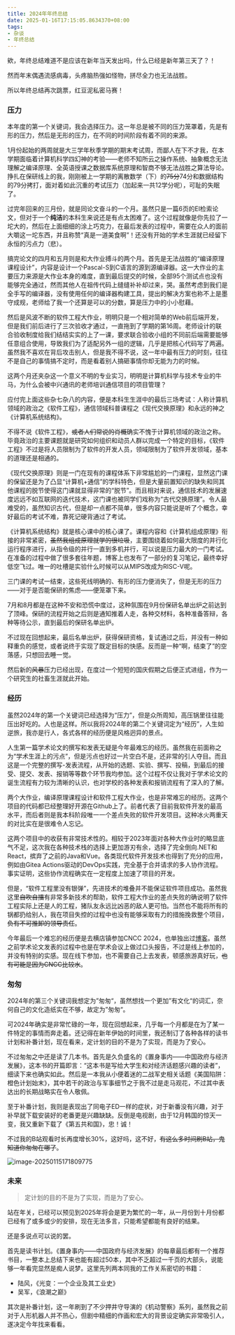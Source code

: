 ```yaml
---
title: 2024年年终总结
date: 2025-01-16T17:15:05.8634370+08:00
tags:
- 杂谈
- 年终总结
---
```


欸，年终总结难道不是应该在新年当天发出吗，什么已经是新年第三天了？！

然而年末偶遇流感病毒，头疼脑热强如怪物，拼尽全力也无法战胜。

所以年终总结再次跳票，红豆泥私密马赛！

<!--more-->

### 压力

本年度的第一个关键词，我会选择压力。这一年总是被不同的压力笼罩着，先是有形的压力，然后是无形的压力，在不同的时间阶段有着不同的来源。

1月份起始的两周就是大三学年秋季学期的期末考试周，而鄙人在下不才我，在本学期面临着计算机科学四幻神的考验——老师不知所云之操作系统、抽象概念无法理解之编译原理、全英语授课之数据库系统原理和智商不够无法战胜之算法导论。挣扎在保研线上的我，刚刚被上一学期的离散数学（下）的~~75分~~74分和数据结构的79分拷打，面对着如此沉重的考试压力（加起来一共12学分呢），可耻的失眠了。

过完年回来的三月份，就是同论文奋斗的一个月。虽然只是一篇6页的EI检索论文，但对于一个**纯洁**的本科生来说还是有点太困难了。这个过程就像是你先拉了一坨大的，然后在上面细细的涂上巧克力，在最后发表的过程中，需要在众人的面前大嚼这一坨东西，并且称赞“真是一道美食啊”！还没有开始的学术生涯就已经留下永恒的污点力（悲）。

搞完论文的四月和五月则是和大作业搏斗的两个月。首先是无法战胜的“编译原理课程设计”，内容是设计一个Pascal-S到C语言的源到源编译器。这一大作业的主要压力来源是大作业本身的难度，直到最后提交的时候，全部95个测试点也没有能够完全通过，然而其他人在祖传代码上缝缝补补却过来，哭。虽然考虑到我们是全手写的编译器，没有使用任何的编译器构建工具，提出的解决方案也称不上是墨守成规，老师给了我一个还算是可以的分数，算是压力中的小小慰藉。

然后是风波不断的软件工程大作业，明明只是一个相对简单的Web前后端开发，但是我们前后进行了三次验收才通过，一直拖到了学期的第16周。老师设计的联合验收制度给我们结结实实的上了一课，要求联合验收小组的不同前后端需要能够任意组合使用，导致我们为了适配另外一组的逻辑，几乎是把核心代码写了两遍。虽然我不喜欢在背后攻击别人，但是我不得不说，这一年中最有压力的时刻，往往不是自己的事情搞不定时，而是看着别人搞砸事情你却无能为力的时候。

这两个月还夹杂这一个意义不明的专业实习，明明是计算机科学与技术专业的牛马，为什么会被中兴通讯的老师培训通信项目的项目管理？

应付完上面这些杂七杂八的内容，便是本科生生涯中的最后三场考试：人称计算机领域的政治之《软件工程》，通信领域科普课程之《现代交换原理》和永远的神之《计算机系统结构》。

不得不说《软件工程》，~~或者人们常说的肖概~~确实不愧于计算机领域的政治之称。毕竟政治的主要课题就是研究如何组织和动员人群以完成一个特定的目标，《软件工程》不过是将人员限制为了软件的开发人员，领域限制为了软件开发领域，基本的道理还是相通的。

《现代交换原理》则是一门在现有的课程体系下非常尴尬的一门课程，显然这门课的保留还是为了凸显“计算机+通信”的学科特色，但是大量前置知识的缺失和同其他课程的脱节使得这门课就显得非常的“脱节”。而且相对来说，通信技术的发展速度远远不如互联网的迭代技术，这门课也被同学们戏称为“古代交换原理”。令人最难受的，虽然知识古代，但是却一点都不简单，很多内容只能说是听了个概念，幸好最后的考试不难，靠死记硬背通过了考试。

《计算机系统结构》就是核心课中的核心课了。课程内容和《计算机组成原理》衔接的非常紧密，~~虽然我组成原理就学的很垃圾~~，主要围绕着如何最大限度的并行化运行程序进行，从指令级的并行一直到多机并行，可以说是压力最大的一门考试。在准备的过程中做了很多套往年题，博客上也发布了一部分的复习笔记，最终幸好低空飞过。唯一的吐槽是实验什么时候可以从MIPS改成为RISC-V呢。

三门课的考试一结束，这些死线明确的、有形的压力便消失了，但是无形的压力——对于是否能保研的焦虑——便笼罩下来。

7月和8月都是在这种不安和恐慌中度过，这种氛围在9月份保研名单出炉之前达到了顶峰。保研的流程开始之后则是通知推着人走，各种交材料，各种准备答辩，各种等待公示，直到最后的保研名单出炉。

不过现在回想起来，最后名单出炉，获得保研资格，复试通过之后，并没有一种如释重负的感觉，或者说终于实现了既定目标的快感。反而是一种“啊，结束了”的空落感，只想回去睡一觉。

然后新的~~风暴~~压力已经出现，在度过一个短短的国庆假期之后便正式进组，作为一个研究生的社畜生涯就此开始。

### 经历

虽然2024年的第一个关键词已经选择为“压力”，但是众所周知，高压锅里往往能压出好吃的。人也是这样。所以我将2024年的第二个关键词定为“经历”，人生如逆旅，我亦是行人，各式各样的经历便是风格迥异的景点。

人生第一篇学术论文的撰写和发表无疑是今年最难忘的经历。虽然我在前面称之为“学术生涯上的污点”，但是污点也好过一片空白不是，还非常的引人夺目。而且这是一个完整的撰写-发表流程，从开始的选题、实验、撰写、投稿，到最后的接受、提交、发表、报销等等数个环节我均参加。这个过程不仅让我对于学术论文的诞生流程有力较为清晰的认识，也对学校的各种发表和报销流程有了深入的了解。

两个大作业，编译原理课程设计和软件工程大作业，也是非常难忘的经历。这两个项目的代码都已经整理好开源在Github上了。前者代表了目前我软件开发的最高水平，而后者则是我本科阶段唯一一个差点失败的软件开发项目。这种冰火两重天的对比实在是很难令人忘记。

这两个项目中的收获有非常技术性的。相较于2023年面对各种大作业时的略显底气不足，这次我在各种技术栈的选择上更加游刃有余，选择了完全倒向.NET和React，摈弃了之前的Java和Vue。各类现代软件开发技术也得到了充分的应用，例如由Gitea Actions驱动的DevOps实践，完全基于合并请求的多人协作流程。事实证明，这些协作流程确实在一定程度上加速了项目的开发。

但是，“软件工程里没有银弹”，先进技术的堆叠并不能保证软件项目成功。虽然我这里~~自吹自擂~~有非常多新技术的帮助，软件工程大作业的差点失败的确说明了软件工程实际上还是人的工程，猪队友永远比凶恶的敌人更可怕。当然也不能将所有的锅都扔给别人，我在项目失控的过程中也没有能够采取有力的措施挽救整个项目，~~负有不可推卸的领导责任~~。

今年最后一个难忘的经历便是去横店镇参加CNCC 2024，也单独出过[博客](https://rrricardo.top/blog/essays/cncc-2024)。虽然之前学术论文发表的过程中也是在学术会议上做过口头报告，不过是线上参加的，并没有特别的实感。现在线下参加，也不需要自己上去发表，顿感旅游真好玩，~~也有可能是因为CNCC比较水~~。

### 匆匆

2024年的第三个关键词我想定为”匆匆“，虽然想找一个更加”有文化“的词汇，奈何自己的文化造纸实在不够，故定为”匆匆“。

可2024年确实是非常忙碌的一年，现在回想起来，几乎每一个月都是在为了某一件特定的事情而奔走着。还记得在新年伊始的时间里，我还制订了各种各样的读书计划和补番计划，现在看来，定计划的目的不是为了实现，而是为了安心。

不过匆匆之中还是读了几本书。首先是久负盛名的《置身事内——中国政府与经济发展》，这本书的开篇即言：“这本书是写给大学生和对经济话题感兴趣的读者”，细读下来也确实如此。然后是一本我从小便着迷的二战军史相关话题《美国陷阱：橙色计划始末》，其中若干的政治与军事细节之于我不过是走马观花，不过其中表达出的长期战略实在令人敬佩。

至于补番计划，我则是表现出了同电子ED一样的症状，对于新番没有兴趣，对于补早就下载安装好的老番更是兴趣缺缺。反倒是电视剧，由于12月韩国的惊天一变，我又重新下载了《第五共和国》，忠！诚！

不过我的B站观看时长再度增长30%，这好吗，这不好，~~有这么多时间刷B站，鬼知道你匆匆在哪了~~。

![image-20250115171809775](./2024-final/image-20250115171809775.png)

### 未来

> 定计划的目的不是为了实现，而是为了安心。

站在年关，已经可以预见到2025年将会是更为繁忙的一年，从一月份到十月份都已经有了或多或少的安排，现在无法多言，只能希望都能有良好的结果。

还是多说点可以说的罢。

首先是读书计划。《置身事内——中国政府与经济发展》的每章最后都有一个推荐书目，一整本上总结下来也能有超过50本，其中不乏超过一千页的大部头，说能够一年看完显然是痴人说梦。这里先列两本同我的工作关系密切的书籍：

- 陆风，《光变：一个企业及其工业史》
- 吴军，《浪潮之巅》

其次是补番计划，这一年刷到了不少押井守导演的《机动警察》系列，虽然我之前对于人形机器人并不热心，但剧中精细的作画和宏大的背景设定确实非常吸引人，遂决定今年找来看看。

